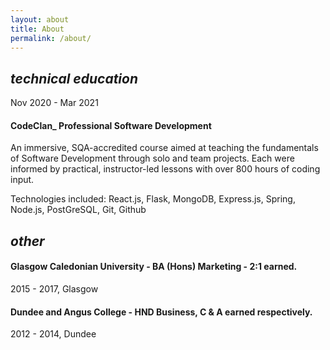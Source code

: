 ```yaml
---
layout: about
title: About
permalink: /about/
---
```


## _technical education_

Nov 2020 - Mar 2021

#### **CodeClan_ Professional Software Development**
An immersive, SQA-accredited course aimed at teaching the fundamentals of Software Development through solo and team projects.  Each were informed by practical, instructor-led lessons with over 800 hours of coding input.

Technologies included:
React.js, Flask, MongoDB, Express.js, Spring, Node.js, PostGreSQL, Git, Github

## _other_

#### Glasgow Caledonian University - BA (Hons) Marketing - 2:1 earned.
2015 - 2017, Glasgow

#### Dundee and Angus College - HND Business, C & A earned respectively.
2012 - 2014, Dundee

